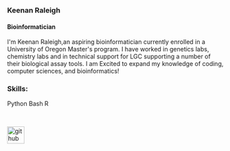 ### Keenan Raleigh
#### Bioinformatician
I'm Keenan Raleigh,an aspiring bioinformatician currently enrolled in a University of Oregon Master's program. I have worked in genetics labs, chemistry labs and in technical support for LGC supporting a number of their biological assay tools. I am Excited to expand my knowledge of coding, computer sciences, and bioinformatics!

### Skills: 
Python
Bash
R

<br>

[<img src='https://cdn.jsdelivr.net/npm/simple-icons@3.0.1/icons/github.svg' alt='github' height='40'>](https://github.com/Basic-Wizard)  





